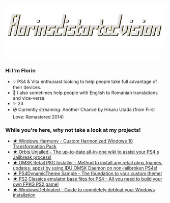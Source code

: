![](logotransparentwinter.png)
![](autumn.gif)
### Hi I'm Florin
  * 💡 PS4 & Vita enthusiast looking to help people take full advantage of their devices.
  * 📖 I also sometimes help people with English to Romanian translations and vice-versa.
  * ✨ 23
  * 💿 Currently streaming: Another Chance by Hikaru Utada (from First Love: Remastered 2014)

### While you're here, why not take a look at my projects!
  * [★ Windows Harmony - Custom Harmonized Windows 10 Transformation Pack](https://github.com/florinsdistortedvision/Windows-Harmony)
  * <a href="https://florinsdistortedvision.github.io/orbisunjailed/"> ★ Orbis Unjailed - The up-to-date all-in-one wiki to assist your PS4's Jailbreak process! </a>
  * <a href="https://github.com/florinsdistortedvision/OMSK-Retail-PKG-Installer"> ★ OMSK Retail PKG Installer - Method to install any retail pkgs (games, updates, apps) by using IDU OMSK Daemon on non-jailbroken PS4s! </a>
  * <a href="https://github.com/florinsdistortedvision/PS4DynamicThemeSample"> ★ PS4DynamicTheme Sample - The foundation to your custom theme! </a>
  * <a href="https://github.com/florinsdistortedvision/ps2-classics-emus"> ★ PS2 Classics emulator base files for PS4 - All you need to build your own FPKG PS2 game! </a>
  * <a href="https://github.com/florinsdistortedvision/WindowsDebloated"> ★ WindowsDebloated - Guide to completely debloat your Windows installation </a>
